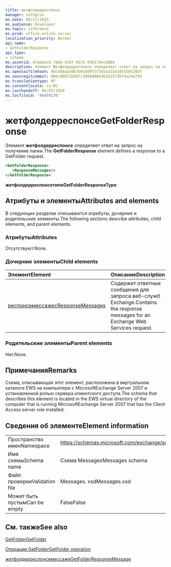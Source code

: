 ```yaml
---
title: жетфолдерреспонсе
manager: sethgros
ms.date: 09/17/2015
ms.audience: Developer
ms.topic: reference
ms.prod: office-online-server
localization_priority: Normal
api_name:
- GetFolderResponse
api_type:
- schema
ms.assetid: 47abeec8-78dd-4297-8525-099174ec880d
description: Элемент Жетфолдерреспонсе определяет ответ на запрос на получение папки.
ms.openlocfilehash: 46cd56aa3067b010d0f3f3b5a321e1855b0520bf
ms.sourcegitcommit: 88ec988f2bb67c1866d06b361615f3674a24e795
ms.translationtype: MT
ms.contentlocale: ru-RU
ms.lasthandoff: 06/03/2020
ms.locfileid: "44459176"
---
```

# <a name="getfolderresponse"></a><span data-ttu-id="64112-103">жетфолдерреспонсе</span><span class="sxs-lookup"><span data-stu-id="64112-103">GetFolderResponse</span></span>

<span data-ttu-id="64112-104">Элемент **жетфолдерреспонсе** определяет ответ на запрос на получение папки.</span><span class="sxs-lookup"><span data-stu-id="64112-104">The **GetFolderResponse** element defines a response to a GetFolder request.</span></span> 
  
```xml
<GetFolderResponse>
   <ResponseMessages/>
</GetFolderResponse>
```

 <span data-ttu-id="64112-105">**жетфолдерреспонсетипе**</span><span class="sxs-lookup"><span data-stu-id="64112-105">**GetFolderResponseType**</span></span>
## <a name="attributes-and-elements"></a><span data-ttu-id="64112-106">Атрибуты и элементы</span><span class="sxs-lookup"><span data-stu-id="64112-106">Attributes and elements</span></span>

<span data-ttu-id="64112-107">В следующих разделах описываются атрибуты, дочерние и родительские элементы.</span><span class="sxs-lookup"><span data-stu-id="64112-107">The following sections describe attributes, child elements, and parent elements.</span></span>
  
### <a name="attributes"></a><span data-ttu-id="64112-108">Атрибуты</span><span class="sxs-lookup"><span data-stu-id="64112-108">Attributes</span></span>

<span data-ttu-id="64112-109">Отсутствуют.</span><span class="sxs-lookup"><span data-stu-id="64112-109">None.</span></span>
  
### <a name="child-elements"></a><span data-ttu-id="64112-110">Дочерние элементы</span><span class="sxs-lookup"><span data-stu-id="64112-110">Child elements</span></span>

|<span data-ttu-id="64112-111">**Элемент**</span><span class="sxs-lookup"><span data-stu-id="64112-111">**Element**</span></span>|<span data-ttu-id="64112-112">**Описание**</span><span class="sxs-lookup"><span data-stu-id="64112-112">**Description**</span></span>|
|:-----|:-----|
|[<span data-ttu-id="64112-113">респонсемессажес</span><span class="sxs-lookup"><span data-stu-id="64112-113">ResponseMessages</span></span>](responsemessages.md) <br/> |<span data-ttu-id="64112-114">Содержит ответные сообщения для запроса веб-служб Exchange.</span><span class="sxs-lookup"><span data-stu-id="64112-114">Contains the response messages for an Exchange Web Services request.</span></span>  <br/> |
   
### <a name="parent-elements"></a><span data-ttu-id="64112-115">Родительские элементы</span><span class="sxs-lookup"><span data-stu-id="64112-115">Parent elements</span></span>

<span data-ttu-id="64112-116">Нет.</span><span class="sxs-lookup"><span data-stu-id="64112-116">None.</span></span>
  
## <a name="remarks"></a><span data-ttu-id="64112-117">Примечания</span><span class="sxs-lookup"><span data-stu-id="64112-117">Remarks</span></span>

<span data-ttu-id="64112-118">Схема, описывающая этот элемент, расположена в виртуальном каталоге EWS на компьютере с MicrosoftExchange Server 2007 и установленной ролью сервера клиентского доступа.</span><span class="sxs-lookup"><span data-stu-id="64112-118">The schema that describes this element is located in the EWS virtual directory of the computer that is running MicrosoftExchange Server 2007 that has the Client Access server role installed.</span></span>
  
## <a name="element-information"></a><span data-ttu-id="64112-119">Сведения об элементе</span><span class="sxs-lookup"><span data-stu-id="64112-119">Element information</span></span>

|||
|:-----|:-----|
|<span data-ttu-id="64112-120">Пространство имен</span><span class="sxs-lookup"><span data-stu-id="64112-120">Namespace</span></span>  <br/> |https://schemas.microsoft.com/exchange/services/2006/messages  <br/> |
|<span data-ttu-id="64112-121">Имя схемы</span><span class="sxs-lookup"><span data-stu-id="64112-121">Schema name</span></span>  <br/> |<span data-ttu-id="64112-122">Схема Messages</span><span class="sxs-lookup"><span data-stu-id="64112-122">Messages schema</span></span>  <br/> |
|<span data-ttu-id="64112-123">Файл проверки</span><span class="sxs-lookup"><span data-stu-id="64112-123">Validation file</span></span>  <br/> |<span data-ttu-id="64112-124">Messages. xsd</span><span class="sxs-lookup"><span data-stu-id="64112-124">Messages.xsd</span></span>  <br/> |
|<span data-ttu-id="64112-125">Может быть пустым</span><span class="sxs-lookup"><span data-stu-id="64112-125">Can be empty</span></span>  <br/> |<span data-ttu-id="64112-126">False</span><span class="sxs-lookup"><span data-stu-id="64112-126">False</span></span>  <br/> |
   
## <a name="see-also"></a><span data-ttu-id="64112-127">См. также</span><span class="sxs-lookup"><span data-stu-id="64112-127">See also</span></span>



[<span data-ttu-id="64112-128">GetFolder</span><span class="sxs-lookup"><span data-stu-id="64112-128">GetFolder</span></span>](getfolder.md)
  
[<span data-ttu-id="64112-129">Операция GetFolder</span><span class="sxs-lookup"><span data-stu-id="64112-129">GetFolder operation</span></span>](getfolder-operation.md)
  
[<span data-ttu-id="64112-130">жетфолдерреспонсемессаже</span><span class="sxs-lookup"><span data-stu-id="64112-130">GetFolderResponseMessage</span></span>](getfolderresponsemessage.md)

